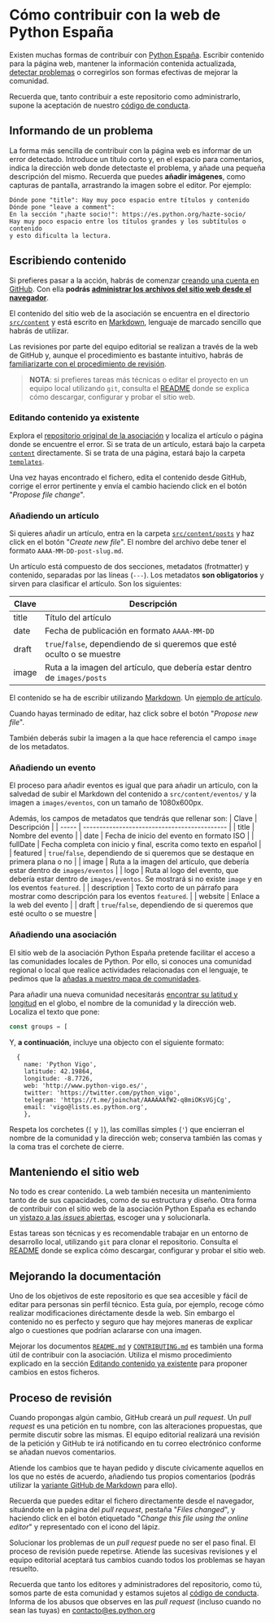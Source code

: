 # Cómo contribuir con la web de Python España

Existen muchas formas de contribuir con [Python España](https://es.python.org/). Escribir contenido para la página web, mantener la información contenida actualizada, [detectar problemas](https://github.com/python-spain/web-ng/issues/new) o corregirlos son formas efectivas de mejorar la comunidad.

Recuerda que, tanto contribuir a este repositorio como administrarlo, supone la aceptación de nuestro [código de conducta](https://es.python.org/codigo-conducta/).

## Informando de un problema

La forma más sencilla de contribuir con la página web es informar de un error detectado. Introduce un título corto y, en el espacio para comentarios, indica la dirección web donde detectaste el problema, y añade una pequeña descripción del mismo. Recuerda que puedes **añadir imágenes**, como capturas de pantalla, arrastrando la imagen sobre el editor. Por ejemplo:

```
Dónde pone "title": Hay muy poco espacio entre títulos y contenido
Dónde pone "leave a comment":
En la sección "¡hazte socio!": https://es.python.org/hazte-socio/
Hay muy poco espacio entre los títulos grandes y los subtítulos o contenido
y esto dificulta la lectura.
```

## Escribiendo contenido

Si prefieres pasar a la acción, habrás de comenzar [creando una cuenta en GitHub](https://github.com/join). Con ella **podrás [administrar los archivos del sitio web desde el navegador](https://help.github.com/articles/managing-files-on-github/)**.

El contenido del sitio web de la asociación se encuentra en el directorio [`src/content`](https://github.com/python-spain/web-ng/tree/main/src/content) y está escrito en [Markdown](https://daringfireball.net/projects/markdown/syntax), lenguaje de marcado sencillo que habrás de utilizar.

Las revisiones por parte del equipo editorial se realizan a través de la web de GitHub y, aunque el procedimiento es bastante intuitivo, habrás de [familiarizarte con el procedimiento de revisión](#proceso-de-revisión).

> **NOTA**: si prefieres tareas más técnicas o editar el proyecto en un equipo local utilizando `git`, consulta el [README](https://github.com/python-spain/web-ng/blob/main/README.md) donde se explica cómo descargar, configurar y probar el sitio web.

### Editando contenido ya existente

Explora el [repositorio original de la asociación](https://github.com/python-spain/web-ng/) y localiza el artículo o página donde se encuentre el error. Si se trata de un artículo, estará bajo la carpeta [`content`](https://github.com/python-spain/web-ng/tree/main/src/content) directamente. Si se trata de una página, estará bajo la carpeta [`templates`](https://github.com/python-spain/web-ng/tree/main/src/templates).

Una vez hayas encontrado el fichero, edita el contenido desde GitHub, corrige el error pertinente y envía el cambio haciendo click en el botón "_Propose file change_".

### Añadiendo un artículo

Si quieres añadir un artículo, entra en la carpeta [`src/content/posts`](https://github.com/python-spain/web-ng/tree/main/src/content/posts) y haz click en el botón "_Create new file_". El nombre del archivo debe tener el formato `AAAA-MM-DD-post-slug.md`.

Un artículo está compuesto de dos secciones, metadatos (frotmatter) y contenido, separadas por las líneas (`---`). Los metadatos **son obligatorios** y sirven para clasificar el artículo. Son los siguientes:

| Clave | Descripción                                  |
| ----- | -------------------------------------------- |
| title | Título del artículo                          |
| date  |  Fecha de publicación en formato `AAAA-MM-DD` |
| draft | `true`/`false`, dependiendo de si queremos que esté oculto o se muestre |
| image | Ruta a la imagen del artículo, que debería estar dentro de `images/posts` |

El contenido se ha de escribir utilizando [Markdown](https://daringfireball.net/projects/markdown/syntax). Un [ejemplo de artículo](https://github.com/python-spain/web-ng/blob/main/src/content/posts/2020-05-25-public-money-public-code.md).

Cuando hayas terminado de editar, haz click sobre el botón "_Propose new file_".

También deberás subir la imagen a la que hace referencia el campo `image` de los metadatos.

### Añadiendo un evento

El proceso para añadir eventos es igual que para añadir un artículo, con la salvedad de subir el Markdown del contenido a `src/content/eventos/` y la imagen a `images/eventos`, con un tamaño de 1080x600px. 

Además, los campos de metadatos que tendrás que rellenar son:
| Clave | Descripción                                  |
| ----- | -------------------------------------------- |
| title | Nombre del evento                          |
| date  |  Fecha de inicio del evento en formato ISO |
| fullDate | Fecha completa con inicio y final, escrita como texto en español |
| featured | `true`/`false`, dependiendo de si queremos que se destaque en primera plana o no |
| image | Ruta a la imagen del artículo, que debería estar dentro de `images/eventos` |
| logo | Ruta al logo del evento, que debería estar dentro de `images/eventos`. Se mostrará si no existe `image` y en los eventos `featured`. |
| description | Texto corto de un párrafo para mostrar como descripción para los eventos `featured`. |
| website | Enlace a la web del evento |
| draft | `true`/`false`, dependiendo de si queremos que esté oculto o se muestre |


### Añadiendo una asociación

El sitio web de la asociación Python España pretende facilitar el acceso a las comunidades locales de Python. Por ello, si conoces una comunidad regional o local que realice actividades relacionadas con el lenguaje, te pedimos que la [añadas a nuestro mapa de comunidades](https://github.com/python-spain/web-ng/blob/main/src/components/MapData.js#L37).

Para añadir una nueva comunidad necesitarás [encontrar su latitud y longitud](http://www.mapcoordinates.net/en) en el globo, el nombre de la comunidad y la dirección web. Localiza el texto que pone:

```js
const groups = [
```

Y, **a continuación**, incluye una objecto con el siguiente formato:

```
  {
    name: 'Python Vigo',
    latitude: 42.19864,
    longitude: -8.7726,
    web: 'http://www.python-vigo.es/',
    twitter: 'https://twitter.com/python_vigo',
    telegram: 'https://t.me/joinchat/AAAAAAfW2-q8miOKsVGjCg',
    email: 'vigo@lists.es.python.org',
    },
```

Respeta los corchetes (`[` y `]`), las comillas simples (`'`) que encierran el nombre de la comunidad y la dirección web; conserva también las comas y la coma tras el corchete de cierre.

## Manteniendo el sitio web

No todo es crear contenido. La web también necesita un mantenimiento tanto de de sus capacidades, como de su estructura y diseño. Otra forma de contribuir con el sitio web de la asociación Python España es echando un [vistazo a las _issues_ abiertas](https://github.com/python-spain/web-ng/issues), escoger una y solucionarla.

Estas tareas son técnicas y es recomendable trabajar en un entorno de desarrollo local, utilizando `git` para clonar el repositorio. Consulta el [README](https://github.com/python-spain/web-ng/blob/main/README.md) donde se explica cómo descargar, configurar y probar el sitio web.

## Mejorando la documentación

Uno de los objetivos de este repositorio es que sea accesible y fácil de editar para personas sin perfil técnico. Esta guía, por ejemplo, recoge cómo realizar modificaciones diréctamente desde la web. Sin embargo el contenido no es perfecto y seguro que hay mejores maneras de explicar algo o cuestiones que podrían aclararse con una imagen.

Mejorar los documentos [`README.md`](https://github.com/python-spain/web-ng/blob/main/README.md) y [`CONTRIBUTING.md`](https://github.com/python-spain/web-ng/blob/main/CONTRIBUTING.md) es también una forma útil de contribuir con la asociación. Utiliza el mismo procedimiento explicado en la sección [Editando contenido ya existente](#editando-contenido-ya-existente) para proponer cambios en estos ficheros.

## Proceso de revisión

Cuando propongas algún cambio, GitHub creará un _pull request_. Un _pull request_ es una petición en tu nombre, con las alteraciones propuestas, que permite discutir sobre las mismas. El equipo editorial realizará una revisión de la petición y GitHub te irá notificando en tu correo electrónico conforme se añadan nuevos comentarios.

Atiende los cambios que te hayan pedido y discute cívicamente aquellos en los que no estés de acuerdo, añadiendo tus propios comentarios (podrás utilizar la [variante GitHub de Markdown](https://guides.github.com/features/mastering-markdown/) para ello).

Recuerda que puedes editar el fichero directamente desde el navegador, situándote en la página del _pull request_, pestaña "_Files changed_", y haciendo click en el botón etiquetado "_Change this file using the online editor_" y representado con el icono del lápiz.

Solucionar los problemas de un _pull request_ puede no ser el paso final. El proceso de revisión puede repetirse. Atiende las sucesivas revisiones y el equipo editorial aceptará tus cambios cuando todos los problemas se hayan resuelto.

Recuerda que tanto los editores y administradores del repositorio, como tú, somos parte de esta comunidad y estamos sujetos al [código de conducta](https://es.python.org/codigo-conducta/). Informa de los abusos que observes en las _pull request_ (incluso cuando no sean las tuyas) en contacto@es.python.org
